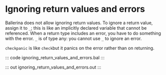 # Ignoring return values and errors

Ballerina does not allow ignoring return values. To ignore a return value, assign it to `_`; this is like an implicitly declared variable that cannot be referenced. When a return type includes an error, you have to do something with the error. `_` is of type any: you cannot use `_` to ignore an error.

`checkpanic` is like `check`but it panics on the error rather than on returning.

::: code ignoring_return_values_and_errors.bal :::

::: out ignoring_return_values_and_errors.out :::